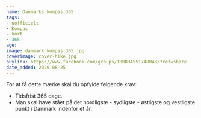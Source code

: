 ```yaml
---
name: Danmarks kompas 365
tags:
- uofficielt
- Kompas
- kort
- 365
age:
image: danmark_kompas_365.jpg
coverimage: cover-hike.jpg
buylink: https://www.facebook.com/groups/188834551748043/?ref=share
date_added: 2020-08-25
---
```

For at få dette mærke skal du opfylde følgende krav:

* Tidsfrist 365 dage.
* Man skal have stået på det nordligste - sydligste - østligste og vestligste punkt i Danmark indenfor et år.

